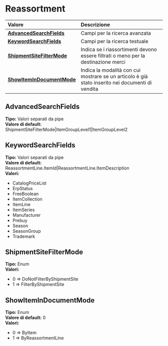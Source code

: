 # Reassortment

| Valore | Descrizione |
| :--- | :--- |
| [**AdvancedSearchFields**](reassortment.md#advancedsearchfields) | Campi per la ricerca avanzata |
| [**KeywordSearchFields**](reassortment.md#keywordsearchfields) | Campi per la ricerca testuale |
| [**ShipmentSiteFilterMode**](reassortment.md#shipmentsitefiltermode) | Indica se i riassortimenti devono essere filtrati o meno per la destinazione merci |
| [**ShowItemInDocumentMode**](reassortment.md#showitemindocumentmode) | Indica la modalità con cui mostrare se un articolo è già stato inserito nei documenti di vendita |

## AdvancedSearchFields

**Tipo:** Valori separati da pipe  
**Valore di default:** ShipmentSiteFilterMode\|ItemGroupLevel1\|ItemGroupLevel2

## KeywordSearchFields

**Tipo:** Valori separati da pipe  
**Valore di default:** ReassortmentLine.ItemId\|ReassortmentLine.ItemDescription  
**Valori:**

* CatalogPriceList
* ErpStatus
* FreeBoolean
* ItemCollection
* ItemLine
* ItemSeries
* Manufacturer
* Prebuy
* Season
* SeasonGroup
* Trademark

## ShipmentSiteFilterMode

**Tipo:** Enum  
**Valori:**

* 0 =&gt; DoNotFilterByShipmentSite
* 1 =&gt; FilterByShipmentSite

## ShowItemInDocumentMode

**Tipo:** Enum  
**Valore di default:** 0  
**Valori:**

* 0 =&gt; ByItem
* 1 =&gt; ByReassortmentLine

